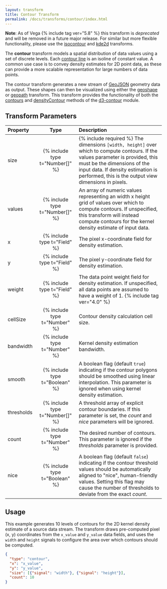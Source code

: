 ```yaml
---
layout: transform
title: Contour Transform
permalink: /docs/transforms/contour/index.html
---
```


**Note**: As of Vega {% include tag ver="5.8" %} this transform is _deprecated_ and will be removed in a future major release. For similar but more flexible functionality, please use the [isocontour](../isocontour) and [kde2d](../kde2d) transforms.

The **contour** transform models a spatial distribution of data values using a set of discrete levels. Each [contour line](https://en.wikipedia.org/wiki/Contour_line) is an isoline of constant value. A common use case is to convey density estimates for 2D point data, as these can provide a more scalable representation for large numbers of data points.

The contour transform generates a new stream of [GeoJSON](https://en.wikipedia.org/wiki/GeoJSON) geometry data as output. These shapes can then be visualized using either the [geoshape](../geoshape) or [geopath](../geopath) transform. This transform provides the functionality of both the [contours](https://github.com/d3/d3-contour/#contours) and [densityContour](https://github.com/d3/d3-contour/#densityContour) methods of the [d3-contour](https://github.com/d3/d3-contour) module.

## Transform Parameters

| Property            | Type                            | Description   |
| :------------------ | :-----------------------------: | :------------ |
| size                | {% include type t="Number[]" %}  | {% include required %} The dimensions `[width, height]` over which to compute contours. If the values parameter is provided, this must be the dimensions of the input data. If density estimation is performed, this is the output view dimensions in pixels.|
| values              | {% include type t="Number[]" %} |  An array of numeric values representing an width x height grid of values over which to compute contours. If unspecified, this transform will instead compute contours for the kernel density estimate of input data.|
| x                   | {% include type t="Field" %}    | The pixel x-coordinate field for density estimation.|
| y                   | {% include type t="Field" %}    | The pixel y-coordinate field for density estimation.|
| weight              | {% include type t="Field" %}    | The data point weight field for density estimation. If unspecified, all data points are assumed to have a weight of 1. {% include tag ver="4.0" %}|
| cellSize            | {% include type t="Number" %}   | Contour density calculation cell size. |
| bandwidth           | {% include type t="Number" %}   | Kernel density estimation bandwidth.|
| smooth              | {% include type t="Boolean" %}  | A boolean flag (default `true`) indicating if the contour polygons should be smoothed using linear interpolation. This parameter is ignored when using kernel density estimation.|
| thresholds          | {% include type t="Number[]" %} | A threshold array of explicit contour boundaries. If this parameter is set, the _count_ and _nice_ parameters will be ignored.|
| count               | {% include type t="Number" %}   | The desired number of contours. This parameter is ignored if the _thresholds_ parameter is provided.|
| nice                | {% include type t="Boolean" %}  | A boolean flag (default `false`) indicating if the contour threshold values should be automatically aligned to "nice", human-friendly values. Setting this flag may cause the number of thresholds to deviate from the exact _count_.|


## Usage

This example generates 10 levels of contours for the 2D kernel density estimate of a source data stream. The transform draws pre-computed pixel (x, y) coordinates from the `x_value` and `y_value` data fields, and uses the `width` and `height` signals to configure the area over which contours should be computed.

```json
{
  "type": "contour",
  "x": "x_value",
  "y": "y_value",
  "size": [{"signal": "width"}, {"signal": "height"}],
  "count": 10
}
```
